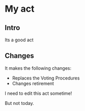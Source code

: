 # My act
## Intro
Its a good act

## Changes
It makes the following changes:

* Replaces the Voting Procedures
* Changes retirement

I need to edit this act sometime!

But not today. 

